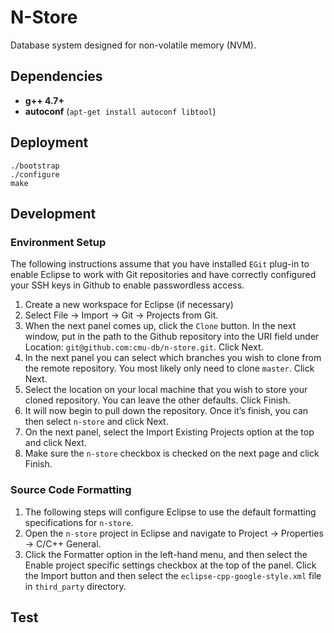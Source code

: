 # N-Store 

Database system designed for non-volatile memory (NVM).

## Dependencies

- **g++ 4.7+** 
- **autoconf** (`apt-get install autoconf libtool`) 

## Deployment 


    ./bootstrap   
    ./configure    
    make

## Development        

###  Environment Setup 

The following instructions assume that you have installed `EGit` plug-in to enable Eclipse to work with Git repositories and have correctly configured your SSH keys in Github to enable passwordless access.

1.    Create a new workspace for Eclipse (if necessary)
2.    Select File -> Import -> Git -> Projects from Git.
3.    When the next panel comes up, click the `Clone` button. In the next window, put in the path to the Github repository into the URI field under Location:    `git@github.com:cmu-db/n-store.git`. Click Next.
4.    In the next panel you can select which branches you wish to clone from the remote repository. You most likely only need to clone `master`. Click Next.
5.    Select the location on your local machine that you wish to store your cloned repository. You can leave the other defaults. Click Finish.
6.   It will now begin to pull down the repository. Once it’s finish, you can then select `n-store` and click Next.
7.    On the next panel, select the Import Existing Projects option at the top and click Next.
8.    Make sure the `n-store` checkbox is checked on the next page and click Finish. 

### Source Code Formatting

1. The following steps will configure Eclipse to use the default formatting specifications for `n-store`.
2. Open the `n-store` project in Eclipse and navigate to Project ->  Properties ->  C/C++ General.
3. Click the Formatter option in the left-hand menu, and then select the Enable project specific settings checkbox at the top of the panel. Click the Import button and then select the `eclipse-cpp-google-style.xml` file in `third_party` directory.

## Test